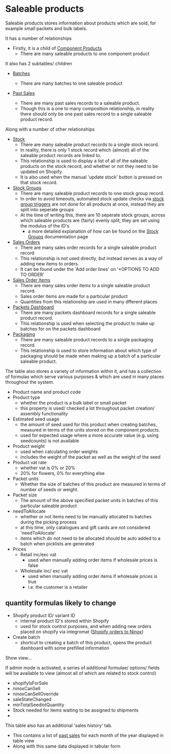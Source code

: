 # Saleable products

Saleable products stores information about products which are sold, for example small packets and bulk labels.

It has a number of relationships

- Firstly, it is a child of [Component Products](componentProds.md)
  - There are many saleable products to one component product

It also has 2 subtables/ children

- [Batches](batches.md)

  - There are many batches to one saleable product

- [Past Sales](pastSales.md)
  - There are many past sales records to a saleable product.
  - Though this is a one to many composition relationship, in reality there should only be one past sales record to a single saleable product record.

Along with a number of other relationships

- [Stock](stock.md)
  - There are many saleable product records to a single stock record.
  - In reality, there is only 1 stock record which (almost) all of the saleable product records are linked to.
  - This relationship is used to display a list of all of the saleable products on the stock record, and whether or not they need to be updated on Shopify.
  - It is also used when the manual 'update stock' button is pressed on that stock record.
- [Stock Groups](stockGroups.md)
  - There are many saleable product records to one stock group record.
  - In order to avoid timeouts, automated stock update checks via [stock group triggers](../integromatScenarios/stockControlTrigger.md) are not done for all products at once, instead they are split into seperate groups
  - At the time of writing this, there are 10 seperate stock groups, across which saleable products are (fairly) evenly split, they are set using the modulus of the ID's
    - a more detailed explanation of how can be found on the [Stock Groups](stockGroups.md) documentation page
- [Sales Orders](salesOrders.md)
  - There are many sales order records for a single saleable product record
  - This relationship is not used directly, but instead serves as a way of adding new items to orders.
  - It can be found under the 'Add order lines' on '\*OPTIONS TO ADD TO ORDER'
- [Sales Order Items](salesOrderItems.md)
  - There are many sales order items to a single saleable product record.
  - Sales order items are made for a particular product
  - Quantities from this relationship are used in many dfferent places
- [Packets Dashboard](packetsDash.md)
  - There are many packets dashboard records for a single saleable product record.
  - This relationship is used when selecting the product to make up batches for on the packets dashboard
- [Packaging](packaging.md)
  - There are many saleable product records to a single packaging record.
  - This relationship is used to store information about which type of packaging should be made when making up a batch of a particular saleable product.

The table also stores a variety of information within it, and has a collection of formulas which serve various purposes & which are used in many places throughout the system.

- Product name and product code
- Product type
  - whether the product is a bulk label or small packet
  - this property is used/ checked a lot throughout packet creation/ assembly functionality
- Estimated seed usage
  - the amount of seed used for this product when creating batches, measured in terms of the units stored on the component products.
  - used for expected usage where a more accurate value (e.g. using seedcounts) is not available
- Product weight
  - used when calculating order weights
  - includes the weight of the packet as well as the weight of the seed
- Product vat rate
  - whether vat is 0% or 20%
  - 20% for flowers, 0% for everything else
- Packet units
  - Whether the size of batches of this product are measured in terms of number of seeds or weight.
- Packet size
  - The amount of the above specified packet units in batches of this particular saleable product
- needToAllocate
  - whether or not items need to be manually allocated to batches during the picking process
  - at this time, only catalogues and gift cards are not considered 'needToAllocate'
  - items which do not need to be allocated should be auto added to a batch when picklists are generated
- Prices
  - Retail inc/exc vat
    - used when manually adding order items if wholesale prices is false
  - Wholesale inc/ exc vat
    - used when manually adding order items if wholesale prices is true
    - i.e. the customer is a retailer

## quantity formulas likely to change

- Shopify product ID/ variant ID
  - internal product ID's stored within Shopify
  - used for stock control purposes, and when adding new orders placed on shopify via integromat ([Shopify orders to Ninox](shopifyOrdersToNinox.md))
- Create batch
  - shortcut to creating a batch of this product, opens the product dashboard with some prefilled information

Show view...

If admin mode is activated, a series of additional formulae/ options/ fields will be available to view (almost all of which are related to stock control)

- shopifyIsForSale
- ninoxCanSell
- ninoxCanSellOverride
- saleStateChanged
- minTotalSeedlotQuantity
- Stock needed for items waiting to be assigned to shipments
-

This table also has an additional 'sales history' tab.

- This contains a list of [past sales](pastSales.md) for each month of the year displayed in table view
- Along with this same data displayed in tabular form
